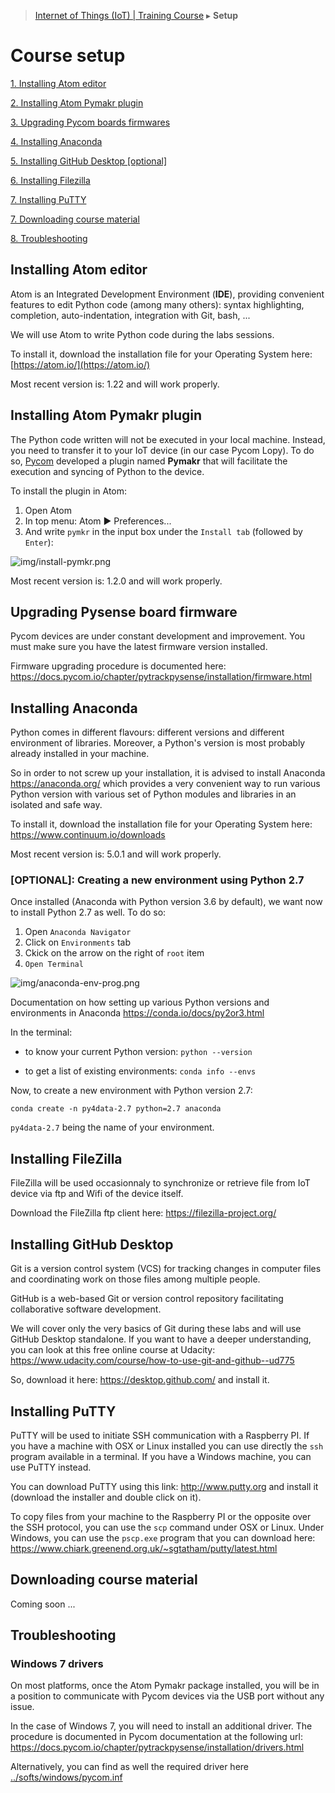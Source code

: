 > [Internet of Things (IoT) | Training Course](setup.md) ▸ **Setup**

# Course setup

[1. Installing Atom editor](#installing-atom-editor)

[2. Installing Atom Pymakr plugin](#installing-atom-pymakr-plugin)

[3. Upgrading Pycom boards firmwares](#upgrading-pysense-board-firmware)

[4. Installing Anaconda](#installing-anaconda)

[5. Installing GitHub Desktop [optional]](#installing-github-desktop)

[6. Installing Filezilla](#installing-filezilla)

[7. Installing PuTTY](#installing-putty)

[7. Downloading course material](#downloading-course-material)

[8. Troubleshooting](#troubleshooting)

## Installing Atom editor
Atom is an Integrated Development Environment (**IDE**), providing convenient features to edit Python code (among many others): syntax highlighting, completion, auto-indentation, integration with Git, bash, ...

We will use Atom to write Python code during the labs sessions. 

To install it, download the installation file for your Operating System here: [https://atom.io/](https://atom.io/)

Most recent version is: 1.22 and will work properly.

## Installing Atom Pymakr plugin
The Python code written will not be executed in your local machine. Instead, you need to transfer it to your IoT device (in our case Pycom Lopy). To do so, [Pycom](https://www.pycom.io/) developed a plugin named **Pymakr** that will facilitate the execution and syncing of Python to the device.

To install the plugin in Atom:

1. Open Atom
2. In top menu: Atom ► Preferences...
3. And write `pymkr` in the input box under the `Install tab` (followed by `Enter`):

![img/install-pymkr.png](http://i.imgur.com/Of2NTPR.png)

Most recent version is: 1.2.0 and will work properly.

## Upgrading Pysense board firmware
Pycom devices are under constant development and improvement. You must make sure you have the latest firmware version installed. 

Firmware upgrading procedure is documented here: https://docs.pycom.io/chapter/pytrackpysense/installation/firmware.html

## Installing Anaconda
Python comes in different flavours: different versions and different environment of libraries. Moreover, a Python's version is most probably already installed in your machine. 

So in order to not screw up your installation, it is advised to install Anaconda https://anaconda.org/ which provides a very convenient way to run various Python version with various set of Python modules and libraries in an isolated and safe way.

To install it, download the installation file for your Operating System here: https://www.continuum.io/downloads

Most recent version is: 5.0.1 and will work properly.

### [OPTIONAL]: Creating a new environment using Python 2.7

Once installed (Anaconda with Python version 3.6 by default), we want now to install Python 2.7 as well. To do so:

1. Open `Anaconda Navigator`
2. Click on `Environments` tab
3. Ckick on the arrow on the right of `root` item
4. `Open Terminal`

![img/anaconda-env-prog.png](http://i.imgur.com/Cfp8QSo.png)

Documentation on how setting up various Python versions and environments in Anaconda https://conda.io/docs/py2or3.html

In the terminal:

* to know your current Python version: `python --version`


* to get a list of existing environments: `conda info --envs`

Now, to create a new environment with Python version 2.7:

`conda create -n py4data-2.7 python=2.7 anaconda`

`py4data-2.7` being the name of your environment.

## Installing FileZilla
FileZilla will be used occasionnaly to synchronize or retrieve file from IoT device via ftp and Wifi of the device itself.

Download the FileZilla ftp client here: https://filezilla-project.org/

## Installing GitHub Desktop
Git is a version control system (VCS) for tracking changes in computer files and coordinating work on those files among multiple people. 

GitHub is a web-based Git or version control repository facilitating collaborative software development.

We will cover only the very basics of Git during these labs and will use GitHub Desktop standalone.
If you want to have a deeper understanding, you can look at this free online course at Udacity: https://www.udacity.com/course/how-to-use-git-and-github--ud775

So, download it here: https://desktop.github.com/ and install it.

## Installing PuTTY
PuTTY will be used to initiate SSH communication with a Raspberry PI. If you have a machine with OSX or Linux installed you can use directly the `ssh` program available in a terminal. If you have a Windows machine, you can use PuTTY instead.

You can download PuTTY using this link: http://www.putty.org and install it (download the installer and double click on it).

To copy files from your machine to the Raspberry PI or the opposite over the SSH protocol, you can use the `scp` command under OSX or Linux. Under Windows, you can use the `pscp.exe` program that you can download here: https://www.chiark.greenend.org.uk/~sgtatham/putty/latest.html

## Downloading course material

Coming soon ...

## Troubleshooting
### Windows 7 drivers
On most platforms, once the Atom Pymakr package installed, you will be in a position to communicate with Pycom devices via the USB port without any issue.

In the case of Windows 7, you will need to install an additional driver. The procedure is documented in Pycom documentation at the following url: https://docs.pycom.io/chapter/pytrackpysense/installation/drivers.html

Alternatively, you can find as well the required driver here [../softs/windows/pycom.inf](../softs/windows/pycom.inf)

